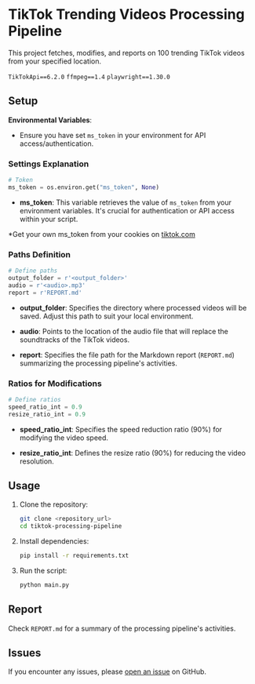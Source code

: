 # TikTok Trending Videos Processing Pipeline

This project fetches, modifies, and reports on 100 trending TikTok videos from your specified location.

`TikTokApi==6.2.0` `ffmpeg==1.4` `playwright==1.30.0`

## Setup

**Environmental Variables**:
   - Ensure you have set `ms_token` in your environment for API access/authentication.



### Settings Explanation

```python
# Token
ms_token = os.environ.get("ms_token", None)
```
- **ms_token**: This variable retrieves the value of `ms_token` from your environment variables. It's crucial for authentication or API access within your script.

*Get your own ms_token from your cookies on [tiktok.com](https://tiktok.com)
### Paths Definition

```python
# Define paths
output_folder = r'<output_folder>'
audio = r'<audio>.mp3'
report = r'REPORT.md'
```
- **output_folder**: Specifies the directory where processed videos will be saved. Adjust this path to suit your local environment.
  
- **audio**: Points to the location of the audio file that will replace the soundtracks of the TikTok videos.
  
- **report**: Specifies the file path for the Markdown report (`REPORT.md`) summarizing the processing pipeline's activities.

### Ratios for Modifications

```python
# Define ratios
speed_ratio_int = 0.9
resize_ratio_int = 0.9
```
- **speed_ratio_int**: Specifies the speed reduction ratio (90%) for modifying the video speed.
  
- **resize_ratio_int**: Defines the resize ratio (90%) for reducing the video resolution.

## Usage

1. Clone the repository:
   ```bash
   git clone <repository_url>
   cd tiktok-processing-pipeline
   ```

2. Install dependencies:
   ```bash
   pip install -r requirements.txt
   ```

3. Run the script:
   ```bash
   python main.py
   ```

## Report

Check `REPORT.md` for a summary of the processing pipeline's activities.

## Issues

If you encounter any issues, please [open an issue](https://github.com/hinderss/tiktok-processing-pipeline/issues) on GitHub.
